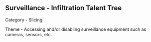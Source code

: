 ## Surveillance - Infiltration Talent Tree

Category - Slicing

Theme - Accessing and/or disabling surveillance equipment such as cameras, sensors, etc.